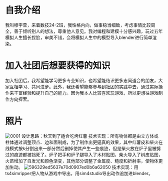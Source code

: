 # 自我介绍
我叫穆宇萱，来着数技24-2班，我性格内向，做事稳当细致，考虑事情比较周全，善于倾听别人的想法，尊重他人意见。我对编程和建模十分感兴趣，玩过五年模拟人生擅长捏脸，审美不错，会将模拟人生中的模型导入blender进行简单渲染。
# 加入社团后想要获得的知识
加入社团后，我希望能学习更多专业知识，也希望能结识更多志同道合的朋友，大家互相学习、共同进步。此外，我还希望能够参与到社团的实践中去，通过实际操作来丰富经验和提升自己的能力。因为我本人比较喜欢玩游戏，所以更想往游戏制作方向探索。
# 照片
![0001](https://github.com/user-attachments/assets/636efd11-3c99-4b4d-a607-262ba42830c6)
设计思路：秋天到了适合吃烤红薯
技术实现：所有物体都是由立方体或柱体通过调整顶点、边和面制成，为了制作出更逼真的效果，其中红薯皮和柴火在线模式按k分割出来一部分然后删掉使其产生一些痕迹，但是柴火放在炉子里被劈过的痕迹都被挡死了。炉子把手和炉子腿导入了木材贴图，柴火导入了树皮贴图，火苗增加了自发光和颜色渐变，其他部分调整了金属度、糙度和折射率，使物体更加生动。
![596329ed5637e70d0907ed0b6a62050](https://github.com/user-attachments/assets/8bbc1709-4f58-4bba-9091-5e4e91047225)
技术实现：用ts4simripper把人物从游戏中导出，用sim4studio导出动作追加进blender。
